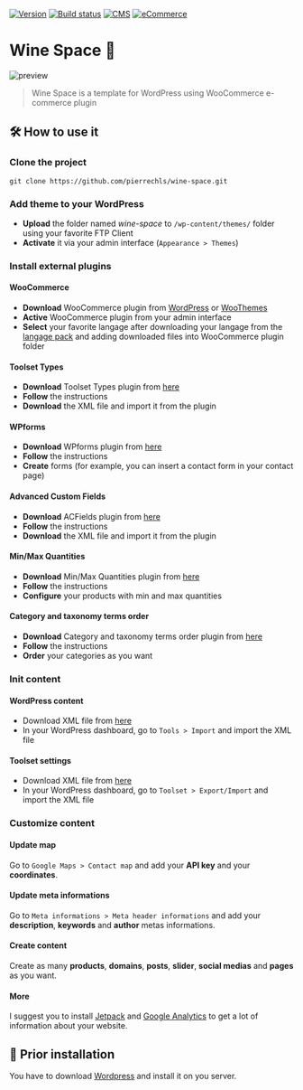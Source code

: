 [![Version](https://img.shields.io/badge/version-1.1.4-green.svg?style=flat-square)](https://img.shields.io/badge/version-1.1.4-green.svg?style=flat-square) [![Build status](https://img.shields.io/badge/build-passing-green.svg?style=flat-square)](https://img.shields.io/badge/build-passing-green.svg?style=flat-square) [![CMS](https://img.shields.io/badge/CMS-WordPress-lightgrey.svg?style=flat-square)](https://img.shields.io/badge/CMS-WordPress-lightgrey.svg?style=flat-square) [![eCommerce](https://img.shields.io/badge/E%20Commerce%20solution-WooCommerce-lightgrey.svg?style=flat-square)](https://img.shields.io/badge/E%20Commerce%20solution-WooCommerce-lightgrey.svg?style=flat-square)

# Wine Space 🍇

![preview](https://rawgit.com/pierrechls/wine-space/master/wine-space/images/preview.png)

> Wine Space is a template for WordPress using WooCommerce e-commerce plugin

## 🛠 How to use it

### Clone the project

    git clone https://github.com/pierrechls/wine-space.git
    
### Add theme to your WordPress

- **Upload** the folder named *wine-space* to `/wp-content/themes/` folder using your favorite FTP Client
- **Activate** it via your admin interface (`Appearance > Themes`)

### Install external plugins

#### WooCommerce

- **Download** WooCommerce plugin from [WordPress](https://fr.wordpress.org/plugins/woocommerce/) or [WooThemes](https://www.woothemes.com/woocommerce/)
- **Active** WooCommerce plugin from your admin interface
- **Select** your favorite langage after downloading your langage from the [langage pack](https://translate.wordpress.org/projects/wp-plugins/woocommerce/language-packs) and adding downloaded files into WooCommerce plugin folder
    
 
#### Toolset Types

- **Download** Toolset Types plugin from [here](https://github.com/pierrechls/wp-types)
- **Follow** the instructions
- **Download** the XML file and import it from the plugin

#### WPforms

- **Download** WPforms plugin from [here](https://github.com/pierrechls/wp-forms)
- **Follow** the instructions
- **Create** forms (for example, you can insert a contact form in your contact page)

#### Advanced Custom Fields

- **Download** ACFields plugin from [here](https://github.com/pierrechls/wp-acf)
- **Follow** the instructions
- **Download** the XML file and import it from the plugin

#### Min/Max Quantities

- **Download** Min/Max Quantities plugin from [here](https://github.com/pierrechls/wc-min-max-quantities)
- **Follow** the instructions
- **Configure** your products with min and max quantities

#### Category and taxonomy terms order

- **Download** Category and taxonomy terms order plugin from [here](https://github.com/pierrechls/taxonomy-terms-order)
- **Follow** the instructions
- **Order** your categories as you want
 
### Init content

#### WordPress content

- Download XML file from [here](https://rawgit.com/pierrechls/wine-space/data/wordpress/espacevin.wordpress.xml)
- In your WordPress dashboard, go to `Tools > Import` and import the XML file

#### Toolset settings

- Download XML file from [here](https://rawgit.com/pierrechls/wine-space/data/toolset/settings.xml)
- In your WordPress dashboard, go to `Toolset > Export/Import` and import the XML file

### Customize content

#### Update map

Go to `Google Maps > Contact map` and add your **API key** and your **coordinates**. 

#### Update meta informations

Go to `Meta informations > Meta header informations` and add your **description**, **keywords** and **author** metas informations. 

#### Create content

Create as many **products**, **domains**, **posts**, **slider**, **social medias** and **pages** as you want.

#### More

I suggest you to install [Jetpack](https://fr.wordpress.org/plugins/jetpack/) and [Google Analytics](https://fr.wordpress.org/plugins/google-analytics-dashboard-for-wp/) to get a lot of information about your website.

## 📕 Prior installation

You have to download [Wordpress](https://wordpress.org/download/) and install it on you server.


